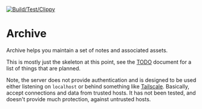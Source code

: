 [![Build/Test/Clippy](https://github.com/dj2/Archive/actions/workflows/rust.yml/badge.svg)](https://github.com/dj2/Archive/actions/workflows/rust.yml)

# Archive
Archive helps you maintain a set of notes and associated assets.

This is mostly just the skeleton at this point, see the [TODO](TODO.md) document
for a list of things that are planned.

Note, the server does not provide authentication and is designed to be used
either listening on `localhost` or behind something like
[Tailscale](https//tailscale.com). Basically, accept connections and data from
trusted hosts. It has not been tested, and doesn't provide much protection,
against untrusted hosts.
